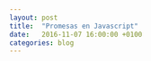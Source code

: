 ```yaml
---
layout: post
title:  "Promesas en Javascript"
date:   2016-11-07 16:00:00 +0100
categories: blog
---
```


